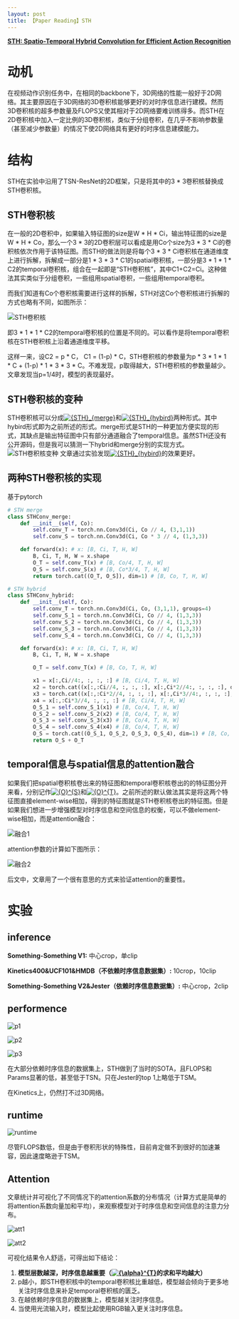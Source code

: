 ```yaml
---
layout: post
title: 【Paper Reading】STH
---
```


[**STH: Spatio-Temporal Hybrid Convolution for Efficient Action Recognition**](https://arxiv.org/pdf/2003.08042v1.pdf)

# 动机

在视频动作识别任务中，在相同的backbone下，3D网络的性能一般好于2D网络。其主要原因在于3D网络的3D卷积核能够更好的对时序信息进行建模。然而3D卷积核的超多参数量及FLOPS又使其相对于2D网络要难训练得多。而STH在2D卷积核中加入一定比例的3D卷积核，类似于分组卷积，在几乎不影响参数量（甚至减少参数量）的情况下使2D网络具有更好的时序信息建模能力。

# 结构

STH在实验中沿用了TSN-ResNet的2D框架，只是将其中的3 * 3卷积核替换成STH卷积核。

## STH卷积核

在一般的2D卷积中，如果输入特征图的size是W * H * Ci，输出特征图的size是W * H * Co，那么一个3 * 3的2D卷积层可以看成是用Co个size为3 * 3 * Ci的卷积核依次作用于该特征图。而STH的做法则是将每个3 * 3 * Ci卷积核在通道维度上进行拆解，拆解成一部分是1 * 3 * 3 * C1的spatial卷积核，一部分是3 * 1 * 1 * C2的temporal卷积核，组合在一起即是“STH卷积核”，其中C1+C2=Ci。这种做法其实类似于分组卷积，一些组用spatial卷积，一些组用temporal卷积。

而我们知道有Co个卷积核需要进行这样的拆解，STH对这Co个卷积核进行拆解的方式也略有不同，如图所示：

![STH卷积核](https://raw.githubusercontent.com/raxxerwan/raxxerwan.github.io/master/images/2020-7-17-PR-STH/STH-conv.JPG)

即3 * 1 * 1 * C2的temporal卷积核的位置是不同的。可以看作是将temporal卷积核在STH卷积核上沿着通道维度平移。

这样一来，设C2 = p * C， C1 = (1-p) * C，STH卷积核的参数量为p * 3 * 1 * 1 * C + (1-p) * 1 * 3 * 3 * C。不难发现，p取得越大，STH卷积核的参数量越少。文章发现当p=1/4时，模型的表现最好。

## STH卷积核的变种

STH卷积核可以分成<a href="https://www.codecogs.com/eqnedit.php?latex=\inline&space;{STH}_{merge}" target="_blank"><img src="https://latex.codecogs.com/gif.latex?\inline&space;{STH}_{merge}" title="{STH}_{merge}" /></a>和<a href="https://www.codecogs.com/eqnedit.php?latex=\inline&space;{STH}_{hybird}" target="_blank"><img src="https://latex.codecogs.com/gif.latex?\inline&space;{STH}_{hybird}" title="{STH}_{hybird}" /></a>两种形式。其中hybird形式即为之前所述的形式。merge形式是STH的一种更加方便实现的形式，其缺点是输出特征图中只有部分通道融合了temporal信息。虽然STH还没有公开源码，但是我可以猜测一下hybrid和merge分别的实现方式。
![STH卷积核变种](https://raw.githubusercontent.com/raxxerwan/raxxerwan.github.io/master/images/2020-7-17-PR-STH/STH-variant.JPG)
文章通过实验发现<a href="https://www.codecogs.com/eqnedit.php?latex=\inline&space;{STH}_{hybird}" target="_blank"><img src="https://latex.codecogs.com/gif.latex?\inline&space;{STH}_{hybird}" title="{STH}_{hybird}" /></a>的效果更好。

## 两种STH卷积核的实现

基于pytorch
```python
# STH merge
class STHConv_merge:
    def __init__(self, Co):
        self.conv_T = torch.nn.Conv3d(Ci, Co // 4, (3,1,1))
        self.conv_S = torch.nn.Conv3d(Ci, Co * 3 // 4, (1,3,3))

    def forward(x): # x: [B, Ci, T, H, W]
        B, Ci, T, H, W = x.shape
        O_T = self.conv_T(x) # [B, Co/4, T, H, W]
        O_S = self.conv_S(x) # [B, Co*3/4, T, H, W]
        return torch.cat((O_T, O_S]), dim=1) # [B, Co, T, H, W]

# STH hybrid
class STHConv_hybrid:
    def __init__(self, Co):
        self.conv_T = torch.nn.Conv3d(Ci, Co, (3,1,1), groups=4)
        self.conv_S_1 = torch.nn.Conv3d(Ci, Co // 4, (1,3,3))
        self.conv_S_2 = torch.nn.Conv3d(Ci, Co // 4, (1,3,3))
        self.conv_S_3 = torch.nn.Conv3d(Ci, Co // 4, (1,3,3))
        self.conv_S_4 = torch.nn.Conv3d(Ci, Co // 4, (1,3,3))

    def forward(x): # x: [B, Ci, T, H, W]
        B, Ci, T, H, W = x.shape

        O_T = self.conv_T(x) # [B, Co, T, H, W]

        x1 = x[:,Ci//4:, :, :, :] # [B, Ci/4, T, H, W]
        x2 = torch.cat((x[:,:Ci//4, :, :, :], x[:,Ci*2//4:, :, :, :], dim=1) # [B, Ci/4, T, H, W]
        x3 = torch.cat((x[:,:Ci*2//4, :, :, :], x[:,Ci*3//4:, :, :, :], dim=1) # [B, Ci/4, T, H, W]
        x4 = x[:,:Ci*3//4, :, :, :] # [B, Ci/4, T, H, W]
        O_S_1 = self.conv_S_1(x1) # [B, Co/4, T, H, W]
        O_S_2 = self.conv_S_2(x2) # [B, Co/4, T, H, W]
        O_S_3 = self.conv_S_3(x3) # [B, Co/4, T, H, W]
        O_S_4 = self.conv_S_4(x4) # [B, Co/4, T, H, W]
        O_S = torch.cat((O_S_1, O_S_2, O_S_3, O_S_4), dim=1) # [B, Co, T, H, W]
        return O_S + O_T
```

## temporal信息与spatial信息的attention融合

如果我们把spatial卷积核卷出来的特征图和temporal卷积核卷出的的特征图分开来看，分别记作<a href="https://www.codecogs.com/eqnedit.php?latex=\inline&space;{O}^{S}" target="_blank"><img src="https://latex.codecogs.com/gif.latex?\inline&space;{O}^{S}" title="{O}^{S}" /></a>和<a href="https://www.codecogs.com/eqnedit.php?latex=\inline&space;{O}^{T}" target="_blank"><img src="https://latex.codecogs.com/gif.latex?\inline&space;{O}^{T}" title="{O}^{T}" /></a>。之前所述的默认做法其实是将这两个特征图直接element-wise相加，得到的特征图就是STH卷积核卷出的特征图。但是如果我们想进一步增强模型对时序信息和空间信息的权衡，可以不做element-wise相加，而是attention融合：

![融合1](https://raw.githubusercontent.com/raxxerwan/raxxerwan.github.io/master/images/2020-7-17-PR-STH/integration1.JPG)

attention参数的计算如下图所示：

![融合2](https://raw.githubusercontent.com/raxxerwan/raxxerwan.github.io/master/images/2020-7-17-PR-STH/integration2.JPG)

后文中，文章用了一个很有意思的方式来验证attention的重要性。

# 实验

## inference

**Something-Something V1:** 中心crop，单clip

**Kinetics400&UCF101&HMDB（不依赖时序信息数据集）:** 10crop，10clip

**Something-Something V2&Jester（依赖时序信息数据集）:** 中心crop，2clip

## performence

![p1](https://raw.githubusercontent.com/raxxerwan/raxxerwan.github.io/master/images/2020-7-17-PR-STH/performence1.JPG)

![p2](https://raw.githubusercontent.com/raxxerwan/raxxerwan.github.io/master/images/2020-7-17-PR-STH/performence2.JPG)

![p3](https://raw.githubusercontent.com/raxxerwan/raxxerwan.github.io/master/images/2020-7-17-PR-STH/performence3.JPG)

在大部分依赖时序信息的数据集上，STH做到了当时的SOTA，且FLOPS和Params显著的低，甚至低于TSN。只在Jester的top 1上略低于TSM。

在Kinetics上，仍然打不过3D网络。

## runtime

![runtime](https://raw.githubusercontent.com/raxxerwan/raxxerwan.github.io/master/images/2020-7-17-PR-STH/runtime.JPG)

尽管FLOPS数低，但是由于卷积形状的特殊性，目前肯定做不到很好的加速兼容，因此速度略逊于TSM。

## Attention

文章统计并可视化了不同情况下的attention系数的分布情况（计算方式是简单的将attention系数向量加和平均），来观察模型对于时序信息和空间信息的注意力分布。

![att1](https://raw.githubusercontent.com/raxxerwan/raxxerwan.github.io/master/images/2020-7-17-PR-STH/att1.JPG)

![att2](https://raw.githubusercontent.com/raxxerwan/raxxerwan.github.io/master/images/2020-7-17-PR-STH/att2.JPG)


可视化结果令人舒适，可得出如下结论：
1. **模型层数越深，时序信息越重要（<a href="https://www.codecogs.com/eqnedit.php?latex=\inline&space;{\alpha}^{T}" target="_blank"><img src="https://latex.codecogs.com/gif.latex?\inline&space;{\alpha}^{T}" title="{\alpha}^{T}" /></a>的求和平均越大）**
2. p越小，即STH卷积核中的temporal卷积核比重越低，模型越会倾向于更多地关注时序信息来补足temporal卷积核的匮乏。
3. 在越依赖时序信息的数据集上，模型越关注时序信息。
4. 当使用光流输入时，模型比起使用RGB输入更关注时序信息。